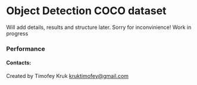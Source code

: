 # Object Detection COCO dataset  

Will add details, results and structure later. Sorry for inconvinience! Work in progress

### Performance

#### Contacts:
Created by Timofey Kruk
kruktimofey@gmail.com